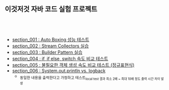 

## 이것저것 자바 코드 실험 프로젝트
　
　  
　  
  
  - [section_001 : Auto Boxing 성능 테스트][link_section_001]
  - [section_002 : Stream Collectors 실습][link_section_002]
  - [section_003 : Builder Pattern 실습][link_section_003]
  - [section_004 : if, if else, switch 속도 비교 테스트][link_section_004]
  - [section_005 : 불필요한 객체 생성 속도 비교 테스트 (정규표현식)][link_section_005]
  - [section_006 : System.out.println vs. logback][link_section_005]
    - <sub>동일한 내용을 출력한다고 가정하고 테스트<sub>local test 결과 최소 2배 ~ 최대 10배 정도 출력 시간 차이 발생</sub></sub>

　  
　  
　  


[link_section_001]:https://github.com/nimkoes/java-snippet/blob/master/src/me/nimkoes/section_001/Main.java
[link_section_002]:https://github.com/nimkoes/java-snippet/blob/master/src/me/nimkoes/section_002/StreamCollectors.java
[link_section_003]:https://github.com/nimkoes/java-snippet/blob/master/src/me/nimkoes/section_003/BuilderPattern.java
[link_section_004]:https://github.com/nimkoes/java-snippet/blob/master/src/me/nimkoes/section_004/Main.java
[link_section_005]:https://github.com/nimkoes/java-snippet/blob/master/src/me/nimkoes/section_005/Main.java
[link_section_006]:https://github.com/nimkoes/java-snippet/blob/master/src/me/nimkoes/section_006/Main.java
